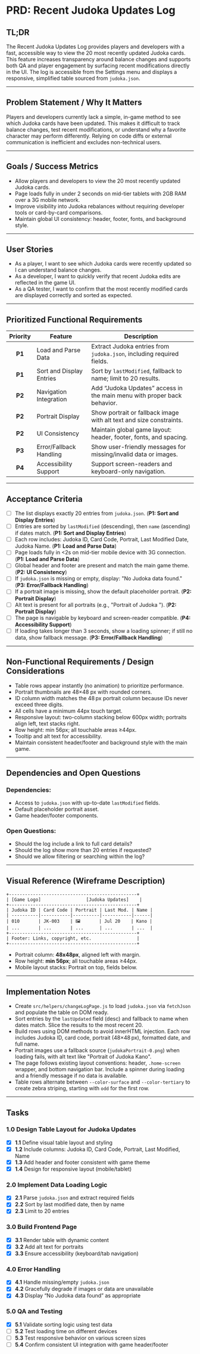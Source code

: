 # PRD: Recent Judoka Updates Log

## TL;DR

The Recent Judoka Updates Log provides players and developers with a fast, accessible way to view the 20 most recently updated Judoka cards. This feature increases transparency around balance changes and supports both QA and player engagement by surfacing recent modifications directly in the UI. The log is accessible from the Settings menu and displays a responsive, simplified table sourced from `judoka.json`.

---

## Problem Statement / Why It Matters

Players and developers currently lack a simple, in-game method to see which Judoka cards have been updated. This makes it difficult to track balance changes, test recent modifications, or understand why a favorite character may perform differently. Relying on code diffs or external communication is inefficient and excludes non-technical users.

---

## Goals / Success Metrics

- Allow players and developers to view the 20 most recently updated Judoka cards.
- Page loads fully in under 2 seconds on mid-tier tablets with 2GB RAM over a 3G mobile network.
- Improve visibility into Judoka rebalances without requiring developer tools or card-by-card comparisons.
- Maintain global UI consistency: header, footer, fonts, and background style.

---

## User Stories

- As a player, I want to see which Judoka cards were recently updated so I can understand balance changes.
- As a developer, I want to quickly verify that recent Judoka edits are reflected in the game UI.
- As a QA tester, I want to confirm that the most recently modified cards are displayed correctly and sorted as expected.

---

## Prioritized Functional Requirements

| Priority | Feature                  | Description                                                             |
| :------: | ------------------------ | ----------------------------------------------------------------------- |
|  **P1**  | Load and Parse Data      | Extract Judoka entries from `judoka.json`, including required fields.   |
|  **P1**  | Sort and Display Entries | Sort by `lastModified`, fallback to name; limit to 20 results.          |
|  **P2**  | Navigation Integration   | Add “Judoka Updates” access in the main menu with proper back behavior. |
|  **P2**  | Portrait Display         | Show portrait or fallback image with alt text and size constraints.     |
|  **P2**  | UI Consistency           | Maintain global game layout: header, footer, fonts, and spacing.        |
|  **P3**  | Error/Fallback Handling  | Show user-friendly messages for missing/invalid data or images.         |
|  **P4**  | Accessibility Support    | Support screen-readers and keyboard-only navigation.                    |

---

## Acceptance Criteria

- [ ] The list displays exactly 20 entries from `judoka.json`. (**P1: Sort and Display Entries**)
- [ ] Entries are sorted by `lastModified` (descending), then `name` (ascending) if dates match. (**P1: Sort and Display Entries**)
- [ ] Each row includes: Judoka ID, Card Code, Portrait, Last Modified Date, Judoka Name. (**P1: Load and Parse Data**)
- [ ] Page loads fully in <2s on mid-tier mobile device with 3G connection. (**P1: Load and Parse Data**)
- [ ] Global header and footer are present and match the main game theme. (**P2: UI Consistency**)
- [ ] If `judoka.json` is missing or empty, display: "No Judoka data found." (**P3: Error/Fallback Handling**)
- [ ] If a portrait image is missing, show the default placeholder portrait. (**P2: Portrait Display**)
- [ ] Alt text is present for all portraits (e.g., "Portrait of Judoka <Name>"). (**P2: Portrait Display**)
- [ ] The page is navigable by keyboard and screen-reader compatible. (**P4: Accessibility Support**)
- [ ] If loading takes longer than 3 seconds, show a loading spinner; if still no data, show fallback message. (**P3: Error/Fallback Handling**)

---

## Non-Functional Requirements / Design Considerations

- Table rows appear instantly (no animation) to prioritize performance.
- Portrait thumbnails are 48×48 px with rounded corners.
- ID column width matches the 48 px portrait column because IDs never exceed three digits.
- All cells have a minimum 44px touch target.
- Responsive layout: two-column stacking below 600px width; portraits align left, text stacks right.
- Row height: min 56px; all touchable areas ≥44px.
- Tooltip and alt text for accessibility.
- Maintain consistent header/footer and background style with the main game.

---

## Dependencies and Open Questions

### Dependencies:

- Access to `judoka.json` with up-to-date `lastModified` fields.
- Default placeholder portrait asset.
- Game header/footer components.

### Open Questions:

- Should the log include a link to full card details?
- Should the log show more than 20 entries if requested?
- Should we allow filtering or searching within the log?

---

## Visual Reference (Wireframe Description)

```
+------------------------------------------------+
| [Game Logo]                 [Judoka Updates]    |
+------------------------------------------------+
| Judoka ID | Card Code | Portrait | Last Mod. | Name |
| ----------|-----------|----------|-----------|------|
| 010       | JK-003    | 🖼️       | Jul 20    | Kano |
| ...       | ...       | ...      | ...       | ...  |
+------------------------------------------------+
| Footer: Links, copyright, etc.                 |
+------------------------------------------------+
```

- Portrait column: **48x48px**, aligned left with margin.
- Row height: **min 56px**; all touchable areas ≥44px.
- Mobile layout stacks: Portrait on top, fields below.

---

## Implementation Notes

- Create `src/helpers/changeLogPage.js` to load `judoka.json` via `fetchJson` and
  populate the table on DOM ready.
- Sort entries by the `lastUpdated` field (desc) and fallback to name when dates
  match. Slice the results to the most recent 20.
- Build rows using DOM methods to avoid innerHTML injection. Each row includes
  Judoka ID, card code, portrait (48×48 px), formatted date, and full name.
- Portrait images use a fallback source (`judokaPortrait-0.png`) when loading
  fails, with alt text like "Portrait of Judoka Kano".
- The page follows existing layout conventions: header, `.home-screen` wrapper,
  and bottom navigation bar. Include a spinner during loading and a friendly
  message if no data is available.
- Table rows alternate between `--color-surface` and `--color-tertiary` to
  create zebra striping, starting with `odd` for the first row.

---

## Tasks

### 1.0 Design Table Layout for Judoka Updates

 - [x] **1.1** Define visual table layout and styling
 - [x] **1.2** Include columns: Judoka ID, Card Code, Portrait, Last Modified, Name
 - [x] **1.3** Add header and footer consistent with game theme
 - [x] **1.4** Design for responsive layout (mobile/tablet)

### 2.0 Implement Data Loading Logic

 - [x] **2.1** Parse `judoka.json` and extract required fields
 - [x] **2.2** Sort by last modified date, then by name
 - [x] **2.3** Limit to 20 entries

### 3.0 Build Frontend Page

 - [x] **3.1** Render table with dynamic content
 - [x] **3.2** Add alt text for portraits
 - [x] **3.3** Ensure accessibility (keyboard/tab navigation)

### 4.0 Error Handling

 - [x] **4.1** Handle missing/empty `judoka.json`
 - [x] **4.2** Gracefully degrade if images or data are unavailable
 - [x] **4.3** Display “No Judoka data found” as appropriate

### 5.0 QA and Testing

- [x] **5.1** Validate sorting logic using test data
- [ ] **5.2** Test loading time on different devices
- [ ] **5.3** Test responsive behavior on various screen sizes
- [ ] **5.4** Confirm consistent UI integration with game header/footer
